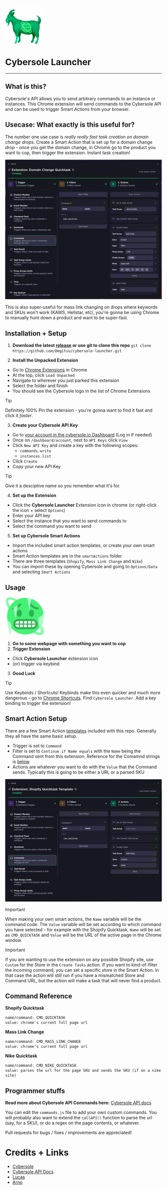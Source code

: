 ![](img/docs/cyber-goat.webp)
# Cybersole Launcher #

---

## What is this?

Cybersole's API allows you to send arbitrary commands to an instance or instances.
This Chrome extension will send commands to the Cybersole API and can be used to trigger Smart Actions from your browser.


## Usecase: What exactly is this useful for?

The number one use case is _really really fast task creation on domain change drops_.  Create a Smart Action that is set up for a domain change drop - once you get the domain change, in Chrome go to the product you want to cop, then trigger the extension.  Instant task creation!

![](img/docs/domain-change-example.png)

This is also super-useful for mass link changing on drops where keywords and SKUs won't work (KAWS, Hellstar, etc), you're gonna be using Chrome to manually hunt down a product and want to be super-fast.

## Installation + Setup

1. **Download the latest [release](https://github.com/Omgitsu/cybersole-launcher/releases) or use git to clone this repo**
`git clone https://github.com/Omgitsu/cybersole-launcher.git`

2. **Install the Unpacked Extension**
  * Go to [Chrome Extensions](chrome://extensions/) in Chrome
  * At the top, click `Load Unpacked`
  * Navigate to wherever you just parked this extension
  * Select the folder and finish
  * You should see the Cybersole logo in the list of Chrome Extensions
> [!TIP]
Definitely 100% Pin the extension - you're gonna want to find it fast and click it _faster_.

3. **Create your Cybersole API Key**
  * Go to [your account in the cybersole.io Dashboard](https://cybersole.io/dashboard/account) (Log in if needed)
  * Once on `/dashboard/account`, next to `API Keys` click `View`
  * Click `New API Key` and create a key with the following scopes:
    - `commands.write`
    - `instances.list`
  * Click `Create`
  * Copy your new API Key
> [!TIP]
Give it a desciptive name so you remember what it's for.

4. **Set up the Extension**
  * Click the **Cybersole Launcher** Extension icon in chrome (or right-click the icon + select `Options`)
  * Enter your API key
  * Select the instance that you want to send commands to
  * Select the command you want to send

5. **Set up Cybersole Smart Actions**
  * Import the included smart action templates, or create your own smart actions
  * Smart Action templates are in the `smartActions` folder
  * There are three templates (`Shopify`, `Mass Link Change` and `Nike`)
  * You can import these by opening Cybersole and going to `Options/Data` and selecting `Smart Actions`


## Usage
![](img/docs/cyber-cold.webp)
1. **Go to some webpage with something you want to cop**
2. **Trigger Extension**
- Click **Cybersole Launcher** extension icon
- (or) trigger via keybind
3. **Good Luck**

> [!TIP]
Use Keybinds / Shortcuts!
Keybinds make this even quicker and much more dangerous - go to [Chrome Shortcuts](chrome://extensions/shortcuts). Find `Cybersole Launcher`. Add a key binding to trigger the extension!


## Smart Action Setup
There are a few Smart Action [templates](https://github.com/Omgitsu/cybersole-launcher/blob/master/smartActions/smartActions.json) included with this repo.  Generally they all have the same basic setup.
- Trigger is set to `Command`
- Filter is set to `Continue if Name equals` with the `Name` being the Command sent from this extension.  Reference for the Comamnd strings is [below](#command-reference)
- Actions are whatever you want to do with the `Value` that the Command sends. Typically this is going to be either a URL or a parsed SKU

![](img/docs/quicktask-example.png)
> [!IMPORTANT]
When making your own smart actions, the `Name` variable will be the command code.  The `Value` variable will be set according to which command you have selected - for example with the Shopify Quicktask, `Name` will be set as `CMD_QUICKTASK` and `Value` will be the URL of the active page in the Chrome window.

> [!IMPORTANT]
If you are wanting to use the extension on any possible Shopify site, use `Custom` for the Store in the `Create Tasks` action.  If you want to kind-of-filter the incoming command, you can set a specific store in the Smart Action.  In that case the action will still run if you have a mismatched Store and Command URL, but the action will make a task that will never find a product.

## Command Reference
**Shopify Quicktask**
```
name/command: CMD_QUICKTASK
value: chrome's current full page url
```
  
**Mass Link Change**
```
name/command: CMD_MASS_LINK_CHANGE
value: chrome's current full page url
```

**Nike Quicktask**
```
name/command: CMD_NIKE_QUICKTASK
value: parses the url for the page SKU and sends the SKU (if on a nike site)
```



## Programmer stuffs
**Read more about Cybersole API Commands here:**
[Cybersole API docs](https://docs.cybersole.io/)

You can edit the `commands.js` file to add your own custom commands. You will probably also want to extend the `callAPI()` function to parse the url (say, for a SKU), or do a regex on the page contents, or whatever.

Pull requests for bugs / fixes / improvements are appreciated!


# Credits + Links #
- [Cybersole](https://cybersole.io/)
- [Cybersole API Docs](https://docs.cybersole.io)
- [Lucas](https://github.com/lucastitus)
- [Arno](https://github.com/arnofrutos)
